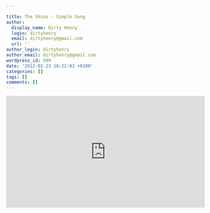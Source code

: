 ```yaml
---

title: The Shins - Simple Song
author:
  display_name: Dirty Henry
  login: dirtyhenry
  email: dirtyhenry@gmail.com
  url: ''
author_login: dirtyhenry
author_email: dirtyhenry@gmail.com
wordpress_id: 999
date: '2012-02-23 18:22:03 +0100'
categories: []
tags: []
comments: []
---
```

<iframe width="540" height="304" src="http://www.youtube.com/embed/RoLTPcD1S4Q" frameborder="0" allowfullscreen></iframe>
